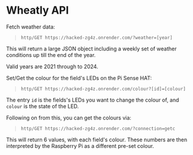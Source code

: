 # Wheatly API

Fetch weather data:
> `http/GET https://hacked-zg4z.onrender.com/?weather=[year]`

This will return a large JSON object including a weekly set of weather conditions up till the end of the year.

Valid years are 2021 through to 2024.

Set/Get the colour for the field's LEDs on the Pi Sense HAT:
> `http/GET https://hacked-zg4z.onrender.com/colour?[id]=[colour]`

The entry `id` is the fields's LEDs you want to change the colour of, and `colour` is the state of the LED.

Following on from this, you can get the colours via:

> `http/GET https://hacked-zg4z.onrender.com/?connection=getc`

This will return 6 values, with each field's colour. These numbers are then interpreted by the Raspberry Pi as a different pre-set colour.
